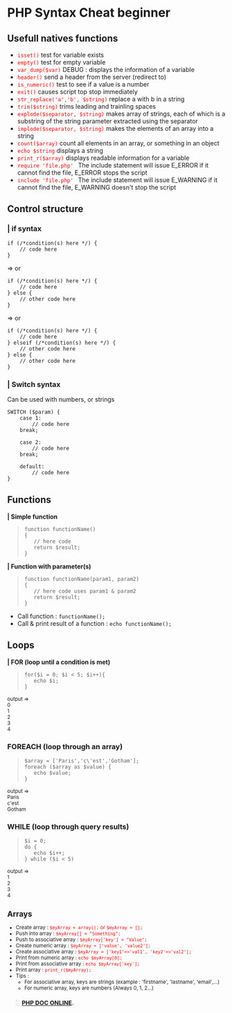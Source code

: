 # PHP Syntax Cheat beginner

## Usefull natives functions
- <span style="color:red">```isset()```</span> test for variable exists
- <span style="color:red">```empty()```</span> test for empty variable
- <span style="color:red">```var_dump($var)```</span> DEBUG : displays the information of a variable
- <span style="color:red">```header()```</span> send a header from the server (redirect to)
- <span style="color:red">```is_numeric()```</span> test to see if a value is a number
- <span style="color:red">```exit()```</span> causes script top stop immediately
- <span style="color:red">```str_replace('a','b', $string)```</span> replace a with b in a string
- <span style="color:red">```trim($string)```</span> trims leading and trainling spaces
- <span style="color:red">```explode($separator, $string)```</span> makes array of strings, each of which is a substring of the string parameter extracted using the separator 
- <span style="color:red">```implode($separator, $string)```</span> makes the elements of an array into a string 
- <span style="color:red">```count($array)```</span> count all elements in an array, or something in an object
- <span style="color:red">```echo $string```</span> displays a string
- <span style="color:red">```print_r($array)```</span> displays readable information for a variable
- <span style="color:red">```require 'file.php' ```</span> The include statement will issue E_ERROR if it cannot find the file, E_ERROR stops the script
- <span style="color:red">```include 'file.php' ```</span> The include statement will issue E_WARNING if it cannot find the file, E_WARNING doesn't stop the script

## Control structure 
### | if syntax
```
if (/*condition(s) here */) {
    // code here
}
``` 

=> or 

```
if (/*condition(s) here */) {
    // code here
} else {
    // other code here
}
```

=> or 

```
if (/*condition(s) here */) {
    // code here
} elseif (/*condition(s) here */) {
    // other code here
} else {
    // other code here
}
```
### | Switch syntax
Can be used with numbers, or strings
```
SWITCH ($param) { 
    case 1:
        // code here
    break;

    case 2: 
        // code here
    break; 

    default: 
        // code here
}
```


## Functions 
**| Simple function**
>```
>function functionName()
>{
>    // here code 
>    return $result;
>}
**| Function with parameter(s)**
>```
>function functionName(param1, param2)
>{
>    // here code uses param1 & param2
>    return $result;
>}
>```

- Call function : ```functionName();```
- Call & print result of a function : ```echo functionName();```
  
## Loops

**| FOR (loop until a condition is met)**
>```
>for($i = 0; $i < 5; $i++){
>    echo $i;
>}
>``` 
<small>
output => <br>
0 <br>
1 <br>
2 <br>
3 <br>
4 <br>
</small>

### FOREACH (loop through an array)
>```
>$array = ['Paris','c\'est','Gotham'];
>foreach ($array as $value) { 
>    echo $value;
>}
>```
<small>
output => <br>
Paris <br>
c'est <br>
Gotham <br>
</small>

### WHILE (loop through query results)
>```
>$i = 0;
>do {
>    echo $i++;
>} while ($i < 5)
>```
<small>
output => <br> 
1 <br>
2 <br>
3 <br>
4 <br>

## Arrays

- Create array :  <span style="color:red">```$myArray = array();``` or ```$myArray = [];```</span>
- Push into array :  <span style="color:red">```$myArray[] = "​Som​eth​ing​";```</span>
- Push to associ​ative array : <span style="color:red">``` $myArr​ay[​'key'] = "​Val​ue"; ```</span>
- Create numeric array : <span style="color:red">```$myArray = ['va​lue', 'value2'];```</span>
- Create associative array : <span style="color:red">```$myArray = ['ke​y1'=​>'v​al1', 'ke​y2'=​>'v​al2'];```</span>
- Print from numeric array : <span style="color:red">```echo $myArray[0];```</span>
- Print from associative array : <span style="color:red">```echo $myArray['key'];```</span>
- Print array : <span style="color:red">```print_r($myArray);```</span>
- Tips : 
  - For associative array, keys are strings (example : 'firstname', 'lastname', 'email',...)
  - For numeric array, keys are numbers (Always 0, 1, 2...)



>### [PHP DOC ONLINE](https://www.php.net/ "https://www.php.net").